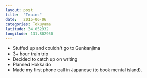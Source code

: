 ```yaml
---
layout: post
title:  "Trains"
date:   2015-06-06
categories: Tokuyama
latitude: 34.052932
longitude: 131.802950
---
```


- Stuffed up and couldn't go to Gunkanjima
- 3+ hour train trip
- Decided to catch up on writing
- Planned Hokkaido
- Made my first phone call in Japanese (to book mental island).
